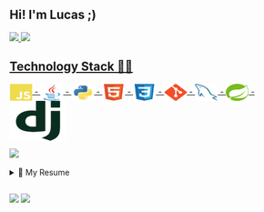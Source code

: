 ## Hi! I'm Lucas ;) 

<a href="https://github.com/lhggomes">
  <img height="180em" src="https://github-readme-stats-eight-theta.vercel.app/api?username=lhggomes&show_icons=true&theme=light&include_all_commits=true&count_private=true"/>
  <img height="180em" src="https://github-readme-stats-eight-theta.vercel.app/api/top-langs/?username=lhggomes&layout=compact&langs_count=8&theme=light"/>

<div style="display: inline_block">

## Technology Stack 👨‍💻

  <img align="center"  height="30" width="40" src="https://raw.githubusercontent.com/devicons/devicon/master/icons/javascript/javascript-plain.svg"> - 
  <img align="center"  height="30" width="40" src="https://raw.githubusercontent.com/devicons/devicon/master/icons/java/java-original.svg"> - 
  <img align="center"  height="30" width="40" src="https://raw.githubusercontent.com/devicons/devicon/master/icons/python/python-original.svg"> - 
  <img align="center"  height="30" width="40" src="https://raw.githubusercontent.com/devicons/devicon/master/icons/html5/html5-original.svg"> - 
  <img align="center"  height="30" width="40" src="https://raw.githubusercontent.com/devicons/devicon/master/icons/css3/css3-original.svg"> - 
  <img align="center"  height="30" width="40" src="https://raw.githubusercontent.com/devicons/devicon/master/icons/git/git-original.svg"> - 
  <img align="center"  height="30" width="40" src="https://raw.githubusercontent.com/devicons/devicon/master/icons/mysql/mysql-original.svg"> - 
  <img align="center"  height="30" width="40" src="https://raw.githubusercontent.com/devicons/devicon/master/icons/spring/spring-original.svg"> - 
  <img align="center"  height="70" width="100" src="https://raw.githubusercontent.com/devicons/devicon/master/icons/django/django-plain.svg">
  
 
</div>

  <p align='left'>
  <a href="#"><img src="https://badges.pufler.dev/visits/lhggomes/lhggomes"></a>
  </p>
  
  <details>
  <summary>📃 My Resume</summary>


## Education

- 📖 **Information Systems (I.T)**\
📆 2019 - 2022\
📍 **Catholic University Center of Eastern Minas Gerais** - Coronel Fabriciano, Brazil

## Experience

  <img align="center" src="https://raw.githubusercontent.com/devicons/devicon/master/icons/git/git-original.svg">
  <img align="center" src="https://raw.githubusercontent.com/devicons/devicon/master/icons/mysql/mysql-original.svg">
  <img align="center" src="https://raw.githubusercontent.com/devicons/devicon/master/icons/spring/spring-original.svg"> 
  <img align="center" src="https://img.shields.io/badge/AWS-%23FF9900.svg?style=for-the-badge&logo=amazon-aws&logoColor=white"> 


- 👨‍💻 **Software Developer II**\
📆 2023 - Moment\
📍 **<a href="https://www.nava.com.br/en/" target="_blank">Nava Technology 4 Business</a>** - São Paulo/SP, Brazil

<br>

<img align="right" src="https://img.shields.io/badge/Git-F05032?style=for-the-badge&logo=git&logoColor=white" />
<img align="right" src="https://img.shields.io/badge/Spring-6DB33F?style=for-the-badge&logo=spring&logoColor=white" />
<img align="right" src="https://img.shields.io/badge/Python-14354C?style=for-the-badge&logo=python&logoColor=white" />
<img align="right" src="https://img.shields.io/badge/Google_Cloud-4285F4?style=for-the-badge&logo=google-cloud&logoColor=white"/>
<img align="right" src="https://img.shields.io/badge/Flask-000000?style=for-the-badge&logo=flask&logoColor=white"/>

- 👨‍💻 **Technology Transformation Senior Analyst**\
📆 05/2021 - 06/2023\
📍 **<a href="https://www.accenture.com/" target="_blank">Accenture</a>** - São Paulo/SP, Brazil

<br>
<img align="right" src="https://img.shields.io/badge/GitLab-330F63?style=for-the-badge&logo=gitlab&logoColor=white" />
<img align="right" src="https://img.shields.io/badge/Python-3776AB?style=for-the-badge&logo=python&logoColor=white" />


- 👨‍💻 **Django Intern Developer**\
📆 01/2021 - 05/2021\
📍 **<a href="https://www.jobconvo.com/" target="_blank">JobConvo Tecnologia</a>** - Belo Horizonte/MG, Brazil

<br>
<img align="right" src="https://img.shields.io/badge/GitLab-330F63?style=for-the-badge&logo=gitlab&logoColor=white" />
<img align="right" src="https://img.shields.io/badge/Python-3776AB?style=for-the-badge&logo=python&logoColor=white" />
<img align="right" src="https://img.shields.io/badge/SAP-0FAAFF?style=for-the-badge&logo=sap&logoColor=white" />
<img align="right" src="https://img.shields.io/badge/Docker-2CA5E0?style=for-the-badge&logo=docker&logoColor=white" />
<img align="right" src="https://img.shields.io/badge/MongoDB-4EA94B?style=for-the-badge&logo=mongodb&logoColor=white" />

- 👨‍💻 **I.T Intern**\
📆 02/2020 - 05/2021\
📍 **<a href="https://www.aperam.com/" target="_blank">Aperam South America</a>** - Timoteo/MG, Brazil

<br>

- 👨‍💻 **Supply analyst**\
📆 10/2013 - 01/2021\
📍 **<a href="http://tudobom.com.br/" target="_blank">Tudobom Comercial Eireli</a>** - Coronel Fabriciano/MG, Brazil

</details>

  ##
  
  <div>
  <a href = "mailto: contato.dev.lucas@gmail.com"><img src="https://img.shields.io/badge/-Gmail-%23EA4335?style=for-the-badge&logo=gmail&logoColor=white" target="_blank"></a>
  <a href="https://www.linkedin.com/in/lucas-henrique-gomes-161524166/" target="_blank"><img src="https://img.shields.io/badge/-LinkedIn-%230077B5?style=for-the-badge&logo=linkedin&logoColor=white" target="_blank"></a>
  </div>
